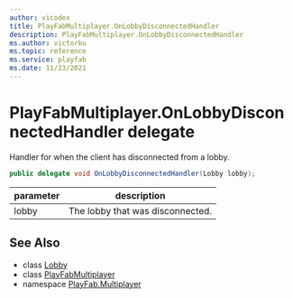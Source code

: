 ```yaml
---
author: vicodex
title: PlayFabMultiplayer.OnLobbyDisconnectedHandler
description: PlayFabMultiplayer.OnLobbyDisconnectedHandler
ms.author: victorku
ms.topic: reference
ms.service: playfab
ms.date: 11/23/2021
---
```


# PlayFabMultiplayer.OnLobbyDisconnectedHandler delegate

Handler for when the client has disconnected from a lobby.

```csharp
public delegate void OnLobbyDisconnectedHandler(Lobby lobby);
```

| parameter | description |
| --- | --- |
| lobby | The lobby that was disconnected. |

## See Also

* class [Lobby](./Lobby.md)
* class [PlayFabMultiplayer](./PlayFabMultiplayer.md)
* namespace [PlayFab.Multiplayer](../PlayFabMultiplayerSDK.md)

